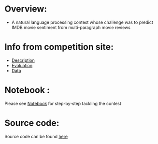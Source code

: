 # Overview:
*  A natural language processing contest whose challenge was to predict IMDB movie sentiment from multi-paragraph movie reviews
	
# Info from competition site:
*  [Description](https://www.kaggle.com/c/word2vec-nlp-tutorial)
*  [Evaluation](https://www.kaggle.com/c/word2vec-nlp-tutorial/details/evaluation) 
*  [Data](https://www.kaggle.com/c/word2vec-nlp-tutorial/data)
	
# Notebook :
Please see [Notebook](http://nbviewer.ipython.org/gist/tranlyvu/bc2ea679ba0a98ec26c5) for step-by-step tackling the contest
	
# Source code:
Source code can be found [here](https://github.com/tranlyvu/kaggle/tree/master/Bag%20of%20Words%20Meets%20Bags%20of%20Popcorn/main)
